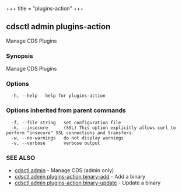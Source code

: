 +++
title = "plugins-action"
+++
## cdsctl admin plugins-action

Manage CDS Plugins

### Synopsis

Manage CDS Plugins

### Options

```
  -h, --help   help for plugins-action
```

### Options inherited from parent commands

```
  -f, --file string   set configuration file
  -k, --insecure      (SSL) This option explicitly allows curl to perform "insecure" SSL connections and transfers.
  -w, --no-warnings   do not display warnings
  -v, --verbose       verbose output
```

### SEE ALSO

* [cdsctl admin](/cli/cdsctl/admin/)	 - Manage CDS (admin only)
* [cdsctl admin plugins-action binary-add](/cli/cdsctl/admin/plugins-action/binary-add/)	 - Add a binary
* [cdsctl admin plugins-action binary-update](/cli/cdsctl/admin/plugins-action/binary-update/)	 - Update a binary

